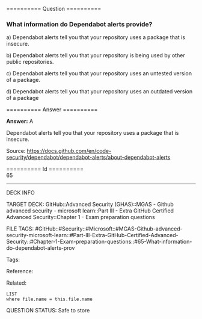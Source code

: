 ========== Question ==========  

### What information do Dependabot alerts provide?

a) Dependabot alerts tell you that your repository uses a package that is insecure.

b) Dependabot alerts tell you that your repository is being used by other public repositories.

c) Dependabot alerts tell you that your repository uses an untested version of a package.

d) Dependabot alerts tell you that your repository uses an outdated version of a package  

========== Answer ==========  

**Answer:** A

Dependabot alerts tell you that your repository uses a package that is insecure.

Source: https://docs.github.com/en/code-security/dependabot/dependabot-alerts/about-dependabot-alerts

========== Id ==========  
65

---

DECK INFO

TARGET DECK: GitHub::Advanced Security (GHAS)::MGAS - Github advanced security - microsoft learn::Part III - Extra GitHub Certified Advanced Security::Chapter 1 - Exam preparation questions

FILE TAGS: #GitHub::#Security::#Microsoft::#MGAS-Github-advanced-security-microsoft-learn::#Part-III-Extra-GitHub-Certified-Advanced-Security::#Chapter-1-Exam-preparation-questions::#65-What-information-do-dependabot-alerts-prov

Tags:

Reference:

Related:

```dataview
LIST
where file.name = this.file.name
```

QUESTION STATUS: Safe to store
